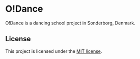 # O!Dance

O!Dance is a dancing school project in Sonderborg, Denmark.

## License

This project is licensed under the [MIT license](./LICENSE.md).
